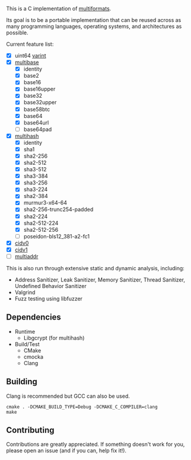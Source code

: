 This is a C implementation of [multiformats](https://github.com/multiformats/multiformats).

Its goal is to be a portable implementation that can be reused across as many programming languages, operating systems, and architectures as possible.

Current feature list:

* [x] uint64 [varint](https://github.com/multiformats/unsigned-varint)
* [x] [multibase](https://github.com/multiformats/multibase)
  * [x] identity
  * [x] base2
  * [x] base16
  * [x] base16upper
  * [x] base32
  * [x] base32upper
  * [x] base58btc
  * [x] base64
  * [x] base64url
  * [ ] base64pad
* [x] [multihash](https://github.com/multiformats/multihash)
  * [x] identity
  * [x] sha1
  * [x] sha2-256
  * [x] sha2-512
  * [x] sha3-512
  * [x] sha3-384
  * [x] sha3-256
  * [x] sha3-224
  * [x] sha2-384
  * [x] murmur3-x64-64
  * [x] sha2-256-trunc254-padded
  * [x] sha2-224
  * [x] sha2-512-224
  * [x] sha2-512-256
  * [ ] poseidon-bls12_381-a2-fc1
* [x] [cidv0](https://github.com/multiformats/cid#cidv0)
* [x] [cidv1](https://github.com/multiformats/cid#cidv1)
* [ ] [multiaddr](https://github.com/multiformats/multiaddr)

This is also run through extensive static and dynamic analysis, including:

* Address Sanitizer, Leak Sanitizer, Memory Sanitizer, Thread Sanitizer, Undefined Behavior Sanitizer
* Valgrind
* Fuzz testing using libfuzzer

## Dependencies
- Runtime
  - Libgcrypt (for multihash)
- Build/Test
  - CMake
  - cmocka
  - Clang

## Building
Clang is recommended but GCC can also be used.

```
cmake . -DCMAKE_BUILD_TYPE=Debug -DCMAKE_C_COMPILER=clang
make
```

## Contributing
Contributions are greatly appreciated. If something doesn't work for you, please open an issue (and if you can, help fix it!).
